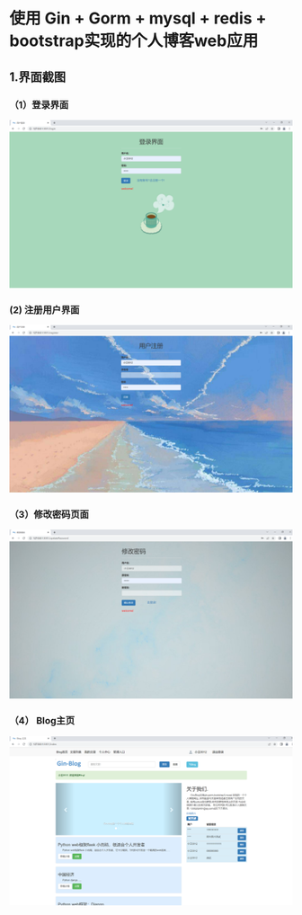 # 使用 Gin + Gorm + mysql + redis + bootstrap实现的个人博客web应用



## 1.界面截图

### （1）登录界面

![](./img/login.png)

###   (2) 注册用户界面

![](./img/register.png)

### （3）修改密码页面

![](./img/pwd.png)

### （4） Blog主页

![](./img/index.png)




